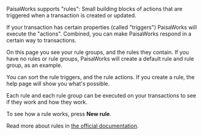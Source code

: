 PaisaWorks supports "rules": Small building blocks of actions that are triggered when a transaction is created or updated.

If your transaction has certain properties (called "triggers") PaisaWorks will execute the "actions". Combined, you can make PaisaWorks respond in a certain way to transactions.

On this page you see your rule groups, and the rules they contain. If you have no rules or rule groups, PaisaWorks will create a default rule and rule group, as an example.

You can sort the rule triggers, and the rule actions. If you create a rule, the help page will show you what's possible.

Each rule and each rule group can be executed on your transactions to see if they work and how they work.

To see how a rule works, press **New rule**.

Read more about rules in [the official documentation](https://firefly-iii.readthedocs.io/en/latest/advanced/rules.html).
